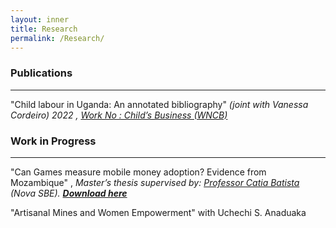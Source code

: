 ```yaml
---
layout: inner
title: Research
permalink: /Research/
---
```


### Publications 
---
"Child labour in Uganda: An annotated bibliography" _(joint with Vanessa Cordeiro) 2022 , [Work No : Child’s Business (WNCB) ](/Uganda-1.pdf)_ 

### Work in Progress
---
"Can Games measure mobile money adoption? Evidence from Mozambique" , _Master’s thesis supervised by:  [Professor Catia Batista](https://www.catiabatista.org/) (Nova SBE). <b>[Download here]([https://jamesahabyona.github.io/Research/])  </b>_

 "Artisanal Mines and Women Empowerment" with Uchechi S. Anaduaka 





 



